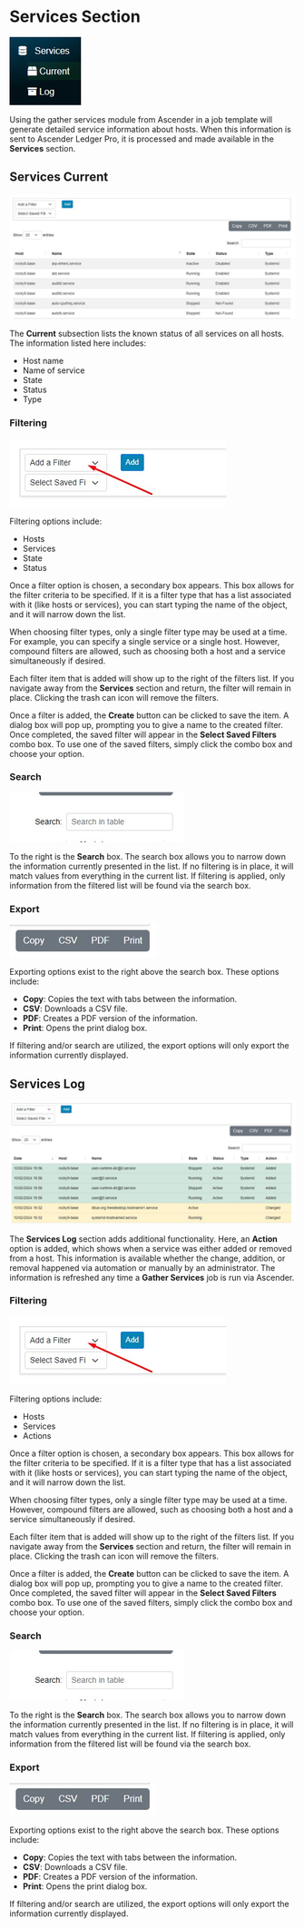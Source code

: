 # Services Section

![Services Menu](assets/images/services-menu.jpg)

Using the gather services module from Ascender in a job template will generate detailed service information about hosts. When this information is sent to Ascender Ledger Pro, it is processed and made available in the **Services** section.

## Services Current

![Services Current](assets/images/services-current.jpg)

The **Current** subsection lists the known status of all services on all hosts. The information listed here includes:

- Host name
- Name of service
- State
- Status
- Type

### Filtering

![Filter](assets/images/filter.jpg)

Filtering options include:

- Hosts
- Services
- State
- Status

Once a filter option is chosen, a secondary box appears. This box allows for the filter criteria to be specified. If it is a filter type that has a list associated with it (like hosts or services), you can start typing the name of the object, and it will narrow down the list.

When choosing filter types, only a single filter type may be used at a time. For example, you can specify a single service or a single host. However, compound filters are allowed, such as choosing both a host and a service simultaneously if desired.

Each filter item that is added will show up to the right of the filters list. If you navigate away from the **Services** section and return, the filter will remain in place. Clicking the trash can icon will remove the filters.

Once a filter is added, the **Create** button can be clicked to save the item. A dialog box will pop up, prompting you to give a name to the created filter. Once completed, the saved filter will appear in the **Select Saved Filters** combo box. To use one of the saved filters, simply click the combo box and choose your option.

### Search

![Search](assets/images/search.jpg)

To the right is the **Search** box. The search box allows you to narrow down the information currently presented in the list. If no filtering is in place, it will match values from everything in the current list. If filtering is applied, only information from the filtered list will be found via the search box.

### Export

![Export](assets/images/export.jpg)

Exporting options exist to the right above the search box. These options include:

- **Copy**: Copies the text with tabs between the information.
- **CSV**: Downloads a CSV file.
- **PDF**: Creates a PDF version of the information.
- **Print**: Opens the print dialog box.

If filtering and/or search are utilized, the export options will only export the information currently displayed.

## Services Log

![Services Log](assets/images/services-log.jpg)

The **Services Log** section adds additional functionality. Here, an **Action** option is added, which shows when a service was either added or removed from a host. This information is available whether the change, addition, or removal happened via automation or manually by an administrator. The information is refreshed any time a **Gather Services** job is run via Ascender.

### Filtering

![Filter](assets/images/filter.jpg)

Filtering options include:

- Hosts
- Services
- Actions

Once a filter option is chosen, a secondary box appears. This box allows for the filter criteria to be specified. If it is a filter type that has a list associated with it (like hosts or services), you can start typing the name of the object, and it will narrow down the list.

When choosing filter types, only a single filter type may be used at a time. However, compound filters are allowed, such as choosing both a host and a service simultaneously if desired.

Each filter item that is added will show up to the right of the filters list. If you navigate away from the **Services** section and return, the filter will remain in place. Clicking the trash can icon will remove the filters.

Once a filter is added, the **Create** button can be clicked to save the item. A dialog box will pop up, prompting you to give a name to the created filter. Once completed, the saved filter will appear in the **Select Saved Filters** combo box. To use one of the saved filters, simply click the combo box and choose your option.

### Search

![Search](assets/images/search.jpg)

To the right is the **Search** box. The search box allows you to narrow down the information currently presented in the list. If no filtering is in place, it will match values from everything in the current list. If filtering is applied, only information from the filtered list will be found via the search box.

### Export

![Export](assets/images/export.jpg)

Exporting options exist to the right above the search box. These options include:

- **Copy**: Copies the text with tabs between the information.
- **CSV**: Downloads a CSV file.
- **PDF**: Creates a PDF version of the information.
- **Print**: Opens the print dialog box.

If filtering and/or search are utilized, the export options will only export the information currently displayed.
